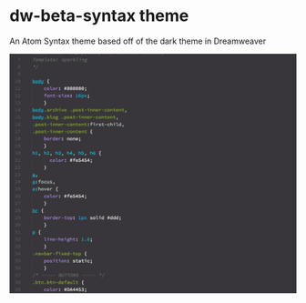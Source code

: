 # dw-beta-syntax theme

An Atom Syntax theme based off of the dark theme in Dreamweaver

![A screenshot of your theme](https://github.com/avalanchedesigns/dw-beta-syntax/blob/master/dw-beta-theme.gif)
